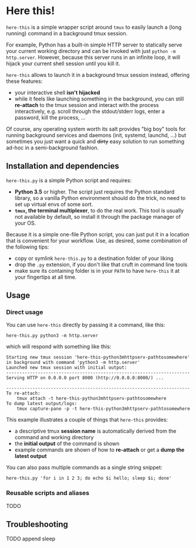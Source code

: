 
# Here this!


`here-this` is a simple wrapper script around `tmux` 
to easily launch a (long running) command
in a background tmux session.


For example, Python has a built-in simple HTTP server 
to statically serve your current working directory
and can be invoked with just `python -m http.server`.
However, because this server runs in an infinite loop,
it will hijack your current shell session until you kill it.

`here-this` allows to launch it 
in a background tmux session instead, 
offering these features:

- your interactive shell **isn't hijacked**
- while it feels like launching something in the background,
  you can still **re-attach** to the tmux session
  and interact with the process interactively,
  e.g. scroll through the stdout/stderr logs, enter a password,
  kill the process, ...


Of course, any operating system worth its salt provides
"big boy" tools for running background services 
and daemons (init, systemd, launchd, ...)
but sometimes you just want a quick and ~~dirty~~ easy
solution to run something ad-hoc in a semi-background fashion.


## Installation and dependencies

`here-this.py` is a simple Python script and requires:

- **Python 3.5** or higher. 
  The script just requires the Python standard library,
  so a vanilla Python environment should do the trick,
  no need to set up virtual envs of some sort.
- **`tmux`, the terminal multiplexer**, to do the real work.
  This tool is usually not available by default,
  so install it through the package manager of your OS.
  
Because it is a simple one-file Python script, you can just put
it in a location that is convenient for your workflow.
Use, as desired, some combination of the following tips:

- copy or symlink `here-this.py` to a destination folder
  of your liking
- drop the `.py` extension, if you don't like that cruft 
  in command line tools
- make sure its containing folder is in your `PATH` 
  to have `here-this` it at your fingertips at all time.


## Usage

### Direct usage

You can use `here-this` directly by passing it a command,
like this:

    here-this.py python3 -m http.server

which will respond with something like this:

    Starting new tmux session 'here-this-python3mhttpserv-pathtosomewhere' in background with command 'python3 -m http.server'
    Launched new tmux session with initial output:
    ----------------------------------------------------------------------
    Serving HTTP on 0.0.0.0 port 8000 (http://0.0.0.0:8000/) ...
    
    ----------------------------------------------------------------------
    To re-attach:
        tmux attach -t here-this-python3mhttpserv-pathtosomewhere
    To dump latest output/logs:
        tmux capture-pane -p -t here-this-python3mhttpserv-pathtosomewhere

This example illustrates a couple of things that `here-this` provides:

- a descriptive tmux **session name** is automatically derived from the command
  and working directory
- the **initial output** of the command is shown 
- example commands are shown of how to **re-attach** or get a **dump the latest output**

You can also pass multiple commands as a single string snippet:

    here-this.py 'for i in 1 2 3; do echo $i hello; sleep $i; done'

### Reusable scripts and aliases

TODO

## Troubleshooting

TODO append sleep